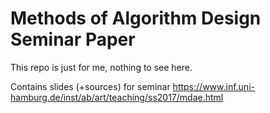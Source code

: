 Methods of Algorithm Design Seminar Paper
=========================================

This repo is just for me, nothing to see here.

Contains slides (+sources) for seminar https://www.inf.uni-hamburg.de/inst/ab/art/teaching/ss2017/mdae.html